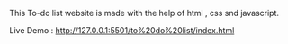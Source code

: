 This To-do list website is made with the help of html , css snd javascript.

Live Demo : http://127.0.0.1:5501/to%20do%20list/index.html
